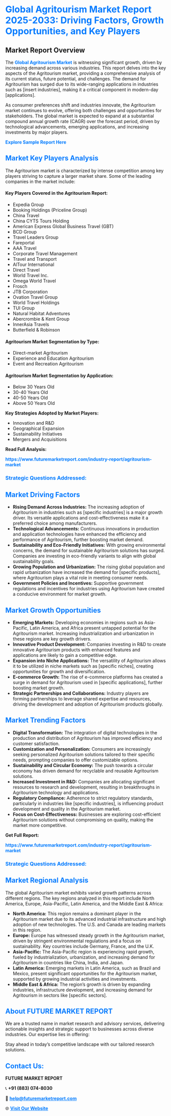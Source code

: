 <h1 style="color: #007BFF;">Global Agritourism Market Report 2025-2033: Driving Factors, Growth Opportunities, and Key Players</h1>

<section id="overview">
<h2>Market Report Overview</h2>
<p>The <a href="https://www.futuremarketreport.com/industry-report/agritourism-market" style="color: #007BFF; text-decoration: none;"><strong>Global Agritourism Market</strong></a> is witnessing significant growth, driven by increasing demand across various industries. This report delves into the key aspects of the Agritourism market, providing a comprehensive analysis of its current status, future potential, and challenges. The demand for Agritourism has surged due to its wide-ranging applications in industries such as [insert industries], making it a critical component in modern-day [applications].</p>
<p>As consumer preferences shift and industries innovate, the Agritourism market continues to evolve, offering both challenges and opportunities for stakeholders. The global market is expected to expand at a substantial compound annual growth rate (CAGR) over the forecast period, driven by technological advancements, emerging applications, and increasing investments by major players.</p>
</section>

<section id="overview">
<p><a href="https://www.futuremarketreport.com/request-sample/reportId=26971" style="color: #007BFF; text-decoration: none;"><strong>Explore Sample Report Here</strong></a></p>
</section>

<section id="key-players">
<h2 style="color: #007BFF;">Market Key Players Analysis</h2>
<p>The Agritourism market is characterized by intense competition among key players striving to capture a larger market share. Some of the leading companies in the market include:</p>
<h4>Key Players Covered in the Agritourism Report:</h4>
<ul><li>Expedia Group</li><li>Booking Holdings (Priceline Group)</li><li>China Travel</li><li>China CYTS Tours Holding</li><li>American Express Global Business Travel (GBT)</li><li>BCD Group</li><li>Travel Leaders Group</li><li>Fareportal</li><li>AAA Travel</li><li>Corporate Travel Management</li><li>Travel and Transport</li><li>AlTour International</li><li>Direct Travel</li><li>World Travel Inc.</li><li>Omega World Travel</li><li>Frosch</li><li>JTB Corporation</li><li>Ovation Travel Group</li><li>World Travel Holdings</li><li>TUI Group</li><li>Natural Habitat Adventures</li><li>Abercrombie &amp; Kent Group</li><li>InnerAsia Travels</li><li>Butterfield &amp; Robinson</li></ul>
<h4>Agritourism Market Segmentation by Type:</h4>
<ul><li>Direct-market Agritourism</li><li>Experience and Education Agritourism</li><li>Event and Recreation Agritourism</li></ul>

<h4>Agritourism Market Segmentation by Application:</h4>
<ul><li>Below 30 Years Old</li><li>30-40 Years Old</li><li>40-50 Years Old</li><li>Above 50 Years Old</li></ul>
<p><strong>Key Strategies Adopted by Market Players:</strong></p>
<ul>
<li>Innovation and R&D</li>
<li>Geographical Expansion</li>
<li>Sustainability Initiatives</li>
<li>Mergers and Acquisitions</li>
</ul>
</section>

<section>
<p><strong>Read Full Analysis: </strong></p><a href="https://www.futuremarketreport.com/industry-report/agritourism-market" style="color: #007BFF; text-decoration: none;"><strong>https://www.futuremarketreport.com/industry-report/agritourism-market</strong></a>
<h3 style="color: #007BFF;">Strategic Questions Addressed:</h3>
</section>

<section id="driving-factors">
<h2 style="color: #007BFF;">Market Driving Factors</h2>
<ul>
<li><strong>Rising Demand Across Industries:</strong> The increasing adoption of Agritourism in industries such as [specific industries] is a major growth driver. Its versatile applications and cost-effectiveness make it a preferred choice among manufacturers.</li>
<li><strong>Technological Advancements:</strong> Continuous innovations in production and application technologies have enhanced the efficiency and performance of Agritourism, further boosting market demand.</li>
<li><strong>Sustainability and Eco-Friendly Initiatives:</strong> With growing environmental concerns, the demand for sustainable Agritourism solutions has surged. Companies are investing in eco-friendly variants to align with global sustainability goals.</li>
<li><strong>Growing Population and Urbanization:</strong> The rising global population and rapid urbanization have increased the demand for [specific products], where Agritourism plays a vital role in meeting consumer needs.</li>
<li><strong>Government Policies and Incentives:</strong> Supportive government regulations and incentives for industries using Agritourism have created a conducive environment for market growth.</li>
</ul>
</section>

<section id="growth-opportunities">
<h2 style="color: #007BFF;">Market Growth Opportunities</h2>
<ul>
<li><strong>Emerging Markets:</strong> Developing economies in regions such as Asia-Pacific, Latin America, and Africa present untapped potential for the Agritourism market. Increasing industrialization and urbanization in these regions are key growth drivers.</li>
<li><strong>Innovative Product Development:</strong> Companies investing in R&D to create innovative Agritourism products with enhanced features and applications are likely to gain a competitive edge.</li>
<li><strong>Expansion into Niche Applications:</strong> The versatility of Agritourism allows it to be utilized in niche markets such as [specific niches], creating opportunities for growth and diversification.</li>
<li><strong>E-commerce Growth:</strong> The rise of e-commerce platforms has created a surge in demand for Agritourism used in [specific applications], further boosting market growth.</li>
<li><strong>Strategic Partnerships and Collaborations:</strong> Industry players are forming partnerships to leverage shared expertise and resources, driving the development and adoption of Agritourism products globally.</li>
</ul>
</section>

<section id="trending-factors">
<h2 style="color: #007BFF;">Market Trending Factors</h2>
<ul>
<li><strong>Digital Transformation:</strong> The integration of digital technologies in the production and distribution of Agritourism has improved efficiency and customer satisfaction.</li>
<li><strong>Customization and Personalization:</strong> Consumers are increasingly seeking personalized Agritourism solutions tailored to their specific needs, prompting companies to offer customizable options.</li>
<li><strong>Sustainability and Circular Economy:</strong> The push towards a circular economy has driven demand for recyclable and reusable Agritourism solutions.</li>
<li><strong>Increased Investment in R&D:</strong> Companies are allocating significant resources to research and development, resulting in breakthroughs in Agritourism technology and applications.</li>
<li><strong>Regulatory Compliance:</strong> Adherence to strict regulatory standards, particularly in industries like [specific industries], is influencing product development and quality in the Agritourism market.</li>
<li><strong>Focus on Cost-Effectiveness:</strong> Businesses are exploring cost-efficient Agritourism solutions without compromising on quality, making the market more competitive.</li>
</ul>
</section>

<section>
<p><strong>Get Full Report: </strong></p><a href="https://www.futuremarketreport.com/industry-report/agritourism-market" style="color: #007BFF; text-decoration: none;"><strong>https://www.futuremarketreport.com/industry-report/agritourism-market</strong></a>
<h3 style="color: #007BFF;">Strategic Questions Addressed:</h3>
</section>


<section id="regional-analysis">
<h2 style="color: #007BFF;">Market Regional Analysis</h2>
<p>The global Agritourism market exhibits varied growth patterns across different regions. The key regions analyzed in this report include North America, Europe, Asia-Pacific, Latin America, and the Middle East & Africa:</p>
<ul>
<li><strong>North America:</strong> This region remains a dominant player in the Agritourism market due to its advanced industrial infrastructure and high adoption of new technologies. The U.S. and Canada are leading markets in this region.</li>
<li><strong>Europe:</strong> Europe has witnessed steady growth in the Agritourism market, driven by stringent environmental regulations and a focus on sustainability. Key countries include Germany, France, and the U.K.</li>
<li><strong>Asia-Pacific:</strong> The Asia-Pacific region is experiencing rapid growth, fueled by industrialization, urbanization, and increasing demand for Agritourism in countries like China, India, and Japan.</li>
<li><strong>Latin America:</strong> Emerging markets in Latin America, such as Brazil and Mexico, present significant opportunities for the Agritourism market, supported by growing industrial activities and investments.</li>
<li><strong>Middle East & Africa:</strong> The region’s growth is driven by expanding industries, infrastructure development, and increasing demand for Agritourism in sectors like [specific sectors].</li>
</ul>
</section>

<footer>
<h2 style="color: #007BFF;">About FUTURE MARKET REPORT</h2>
<p>We are a trusted name in market research and advisory services, delivering actionable insights and strategic support to businesses across diverse industries. Our expertise lies in offering:</p>

<p>Stay ahead in today’s competitive landscape with our tailored research solutions.</p>

<h2 style="color: #007BFF;">Contact Us:</h2>
<p><strong>FUTURE MARKET REPORT</strong></p>
<p>📞 <strong>+91 (883) 074-8030</strong></p>
<p>📧 <strong><a href="mailto:help@futuremarketreport.com" style="color: #007BFF;">help@futuremarketreport.com</a></strong></p>
<p>🌐 <strong><a href="https://www.futuremarketreport.com/" style="color: #007BFF;">Visit Our Website</a></strong></p>
</footer>